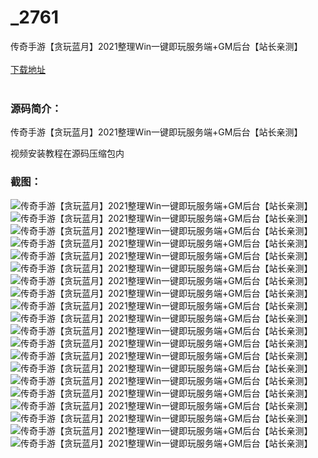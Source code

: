 # _2761
传奇手游【贪玩蓝月】2021整理Win一键即玩服务端+GM后台【站长亲测】
<br/></br>
[下载地址](https://www.uuid2.com/2761.html "下载地址")
<br/></br>
<h3>源码简介：</h3>
<p>传奇手游【贪玩蓝月】2021整理Win一键即玩服务端+GM后台【站长亲测】<p>
<p>视频安装教程在源码压缩包内<p>
<h3>截图：</h3>
<img src="https://www.uuid2.com/wp-content/uploads/img/202110/6e32b9b393.jpg" alt="传奇手游【贪玩蓝月】2021整理Win一键即玩服务端+GM后台【站长亲测】"><img src="https://www.uuid2.com/wp-content/uploads/img/202110/6e32b9b144.jpg" alt="传奇手游【贪玩蓝月】2021整理Win一键即玩服务端+GM后台【站长亲测】"><img src="https://www.uuid2.com/wp-content/uploads/img/202110/6e32b9b133.jpg" alt="传奇手游【贪玩蓝月】2021整理Win一键即玩服务端+GM后台【站长亲测】"><img src="https://www.uuid2.com/wp-content/uploads/img/202110/6e32b9b593.jpg" alt="传奇手游【贪玩蓝月】2021整理Win一键即玩服务端+GM后台【站长亲测】"><img src="https://www.uuid2.com/wp-content/uploads/img/202110/939abed131.jpg" alt="传奇手游【贪玩蓝月】2021整理Win一键即玩服务端+GM后台【站长亲测】"><img src="https://www.uuid2.com/wp-content/uploads/img/202110/939abed597.jpg" alt="传奇手游【贪玩蓝月】2021整理Win一键即玩服务端+GM后台【站长亲测】"><img src="https://www.uuid2.com/wp-content/uploads/img/202110/939abed107.jpg" alt="传奇手游【贪玩蓝月】2021整理Win一键即玩服务端+GM后台【站长亲测】"><img src="https://www.uuid2.com/wp-content/uploads/img/202110/939abed211.jpg" alt="传奇手游【贪玩蓝月】2021整理Win一键即玩服务端+GM后台【站长亲测】"><img src="https://www.uuid2.com/wp-content/uploads/img/202110/939abed558.jpg" alt="传奇手游【贪玩蓝月】2021整理Win一键即玩服务端+GM后台【站长亲测】"><img src="https://www.uuid2.com/wp-content/uploads/img/202110/939abed332.jpg" alt="传奇手游【贪玩蓝月】2021整理Win一键即玩服务端+GM后台【站长亲测】"><img src="https://www.uuid2.com/wp-content/uploads/img/202110/939abed136.jpg" alt="传奇手游【贪玩蓝月】2021整理Win一键即玩服务端+GM后台【站长亲测】"><img src="https://www.uuid2.com/wp-content/uploads/img/202110/e7d7606658.jpg" alt="传奇手游【贪玩蓝月】2021整理Win一键即玩服务端+GM后台【站长亲测】"><img src="https://www.uuid2.com/wp-content/uploads/img/202110/e7d7606331.jpg" alt="传奇手游【贪玩蓝月】2021整理Win一键即玩服务端+GM后台【站长亲测】"><img src="https://www.uuid2.com/wp-content/uploads/img/202110/e7d7606669.jpg" alt="传奇手游【贪玩蓝月】2021整理Win一键即玩服务端+GM后台【站长亲测】"><img src="https://www.uuid2.com/wp-content/uploads/img/202110/e7d7606125.jpg" alt="传奇手游【贪玩蓝月】2021整理Win一键即玩服务端+GM后台【站长亲测】"><img src="https://www.uuid2.com/wp-content/uploads/img/202110/e7d7606382.jpg" alt="传奇手游【贪玩蓝月】2021整理Win一键即玩服务端+GM后台【站长亲测】"><img src="https://www.uuid2.com/wp-content/uploads/img/202110/e7d7606682.jpg" alt="传奇手游【贪玩蓝月】2021整理Win一键即玩服务端+GM后台【站长亲测】"><img src="https://www.uuid2.com/wp-content/uploads/img/202110/d08a528542.jpg" alt="传奇手游【贪玩蓝月】2021整理Win一键即玩服务端+GM后台【站长亲测】"><img src="https://www.uuid2.com/wp-content/uploads/img/202110/d08a528103.jpg" alt="传奇手游【贪玩蓝月】2021整理Win一键即玩服务端+GM后台【站长亲测】"><img src="https://www.uuid2.com/wp-content/uploads/img/202110/d08a528173.jpg" alt="传奇手游【贪玩蓝月】2021整理Win一键即玩服务端+GM后台【站长亲测】">
